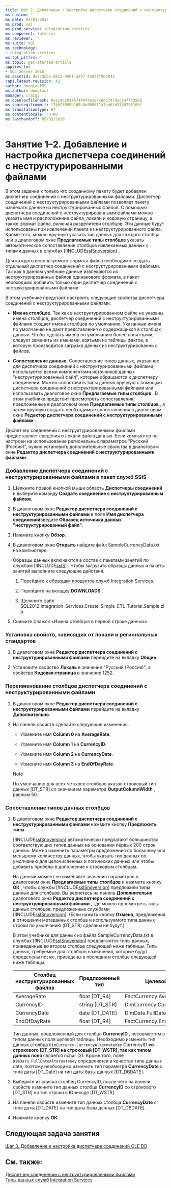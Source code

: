 ```yaml
---
title: Шаг 2. Добавление и настройка диспетчера соединений с неструктурированными файлами | Документы Майкрософт
ms.custom: ''
ms.date: 03/01/2017
ms.prod: sql
ms.prod_service: integration-services
ms.component: tutorial
ms.reviewer: ''
ms.suite: sql
ms.technology:
- integration-services
ms.tgt_pltfrm: ''
ms.topic: get-started-article
applies_to:
- SQL Server 2016
ms.assetid: 9a77dd32-d8c2-4961-ad37-2a971f9d6043
caps.latest.revision: 42
author: douglaslMS
ms.author: douglasl
manager: craigg
ms.openlocfilehash: 0a114b291767449f4e187c0d3747dac7a77435b8
ms.sourcegitcommit: 1740f3090b168c0e809611a7aa6fd514075616bf
ms.translationtype: HT
ms.contentlocale: ru-RU
ms.lasthandoff: 05/03/2018
---
```

# <a name="lesson-1-2---adding-and-configuring-a-flat-file-connection-manager"></a>Занятие 1–2. Добавление и настройка диспетчера соединений с неструктурированными файлами
В этом задании к только что созданному пакету будет добавлен диспетчер соединений с неструктурированными файлами. Диспетчер соединений с неструктурированными файлами позволяет пакету извлекать данные из неструктурированных файлов. С помощью диспетчера соединений с неструктурированными файлами можно указать имя и расположение файла, локали и кодовую страницу, а также формат файла, включая разделители столбцов. Эти данные будут использованы при извлечении пакета из неструктурированного файла. Кроме того, можно вручную указать тип данных для каждого столбца или в диалоговом окне **Предлагаемые типы столбцов** указать автоматическое сопоставление столбцов извлекаемых данных с типами данных в службах [!INCLUDE[ssISnoversion](../includes/ssisnoversion-md.md)] .  
  
Для каждого используемого формата файла необходимо создать отдельный диспетчер соединений с неструктурированными файлами. Так как в данном учебнике данные извлекаются из неструктурированных файлов одинакового формата, в пакет необходимо добавить только один диспетчер соединений с неструктурированными файлами.  
  
В этом учебнике предстоит настроить следующие свойства диспетчера соединений с неструктурированными файлами:  
  
-   **Имена столбцов.** Так как в неструктурированном файле не указаны имена столбцов, диспетчер соединений с неструктурированными файлами создает имена столбцов по умолчанию. Указанные имена по умолчанию не дают представления о содержащихся в столбцах данных. Чтобы сделать имена по умолчанию более понятными, следует заменить их именами, взятыми из таблицы фактов, в которую производится загрузка данных из неструктурированных файлов.  
  
-   **Сопоставление данных.** Сопоставление типов данных, указанное для диспетчера соединений с неструктурированными файлами, используется всеми компонентами источников данных "неструктурированный файл", которые обращаются к диспетчеру соединений. Можно сопоставить типы данных вручную с помощью диспетчера соединений с неструктурированными файлами или использовать диалоговое окно **Предлагаемые типы столбцов** . В этом учебнике предстоит просмотреть сопоставления, предложенные в диалоговом окне **Предлагаемые типы столбцов** , а затем вручную создать необходимые сопоставления в диалоговом окне **Редактор диспетчера соединений с неструктурированными файлами** .  
  
Диспетчер соединений с неструктурированными файлами предоставляет сведения о локали файла данных. Если компьютер не настроен на использование региональных параметров "Русский (Россия)", нужно установить дополнительные свойства в диалоговом окне **Редактор диспетчера соединений с неструктурированными файлами** .  
  
### <a name="to-add-a-flat-file-connection-manager-to-the-ssis-package"></a>Добавление диспетчера соединений с неструктурированными файлами в пакет служб SSIS  
  
1.  Щелкните правой кнопкой мыши область **Диспетчеры соединений** и выберите команду **Создать соединение с неструктурированным файлом**.  
  
2.  В диалоговом окне **Редактор диспетчера соединений с неструктурированными файлами** в поле **Имя диспетчера соединений**введите **Образец источника данных "неструктурированный файл"**.  
  
3.  Нажмите кнопку **Обзор**.  
  
4.  В диалоговом окне **Открыть** найдите файл SampleCurrencyData.txt на компьютере.  
  
    Образцы данных включаются в состав с пакетами занятий по службам [!INCLUDE[ssIS](../includes/ssis-md.md)] . Чтобы загрузить образцы данных и пакеты занятий выполните следующие действия.  
  
    1.  Перейдите к [образцам продуктов служб Integration Services](http://go.microsoft.com/fwlink/?LinkId=275027).  
  
    2.  Перейдите на вкладку **DOWNLOADS** .  
  
    3.  Щелкните файл SQL2012.Integration_Services.Create_Simple_ETL_Tutorial.Sample.zip.  
  
5.  Снимите флажок «Имена столбцов в первой строке данных».  
  
### <a name="to-set-locale-sensitive-properties"></a>Установка свойств, зависящих от локали и региональных стандартов  
  
1.  В диалоговом окне **Редактор диспетчера соединений с неструктурированными файлами** перейдите на вкладку **Общие**.  
  
2.  Установите свойство **Локаль** в значение "Русский (Россия)", а свойство **Кодовая страница** в значение 1252.  
  
### <a name="to-rename-columns-in-the-flat-file-connection-manager"></a>Переименование столбцов диспетчера соединений с неструктурированными файлами  
  
1.  В диалоговом окне **Редактор диспетчера соединений с неструктурированными файлами** перейдите на вкладку **Дополнительно**.  
  
2.  На панели свойств сделайте следующие изменения.  
  
    -   Измените имя **Column 0** на **AverageRate**.  
  
    -   Измените имя **Column 1** на **CurrencyID**.  
  
    -   Измените имя **Column 2** на **CurrencyDate**.  
  
    -   Измените имя **Column 3** на **EndOfDayRate**.  
  
    > [!NOTE]  
    > По умолчанию для всех четырех столбцов указан строковый тип данных [DT_STR] со значением параметра **OutputColumnWidth** , равным 50.  
  
### <a name="to-remap-column-data-types"></a>Сопоставление типов данных столбцов  
  
1.  В диалоговом окне **Редактор диспетчера соединений с неструктурированными файлами** нажмите кнопку **Предложить типы**.  
  
    [!INCLUDE[ssISnoversion](../includes/ssisnoversion-md.md)] автоматически предлагают большинство соответствующих типов данных на основании первых 200 строк данных. Можно изменить параметры предложения по большему или меньшему количеству данных, чтобы указать тип данных по умолчанию для целочисленных и логических данных или чтобы добавить пробелы в дополнение к строковым столбцам.  
  
    На данный момент не изменяйте значения параметров в диалоговом окне **Предлагаемые типы столбцов** и нажмите кнопку **ОК** , чтобы службы [!INCLUDE[ssISnoversion](../includes/ssisnoversion-md.md)] предложили типы данных для столбцов. Вы вернетесь на панель **Дополнительно** диалогового окна **Редактор диспетчера соединений с неструктурированными файлами** , где можно просмотреть типы данных столбцов, предложенные службами [!INCLUDE[ssISnoversion](../includes/ssisnoversion-md.md)]. (Если нажать кнопку **Отмена**, предложения в отношении метаданных столбца и используемого типа данных строки по умолчанию (DT_STR) сделаны не будут.)  
  
    В этом учебнике для данных из файла SampleCurrencyData.txt в службах [!INCLUDE[ssISnoversion](../includes/ssisnoversion-md.md)] предлагаются типы данных, приведенные во втором столбце следующей ниже таблицы. Типы данных, требуемые для столбцов назначения, которые будут определены позже, приведены в последнем столбце следующей ниже таблицы.  
  
    |Столбец неструктурированных файлов|Предложенный тип|Целевой столбец|Тип назначения|  
    |--------------------|------------------|----------------------|--------------------|  
    |AverageRate|float [DT_R4]|FactCurrency.AverageRate|FLOAT|  
    |CurrencyID|string [DT_STR]|DimCurrency.CurrencyAlternateKey|nchar(3)|  
    |CurrencyDate|date [DT_DATE]|DimDate.FullDateAlternateKey|Дата|  
    |EndOfDayRate|float [DT_R4]|FactCurrency.EndOfDayRate|FLOAT|  
  
    Тип данных, предложенный для столбца **CurrencyID** , несовместим с типом данных поля целевой таблицы. Необходимо изменить тип данных столбца `DimCurrency.CurrencyAlternateKey` CurrencyID **со строкового [DT_STR] на строковый [DT_WSTR], так как типом данных поля** является nchar (3). Кроме того, поле `DimDate.FullDateAlternateKey` определяется в качестве типа данных date, поэтому необходимо изменить тип параметра **CurrencyDate** с типа даты [DT_Date] на тип даты базы данных [DT_DBDATE].  
  
2.  Выберите из списка столбец CurrencyID, после чего на панели свойств измените тип данных столбца **CurrencyID** со строкового [DT_STR] на тип строки в Юникоде [DT_WSTR].  
  
3.  На панели свойств измените тип данных столбца **CurrencyDate** с типа даты [DT_DATE] на тип даты базы данных [DT_DBDATE].  
  
4.  Нажмите кнопку **ОК**.  
  
## <a name="next-task-in-lesson"></a>Следующая задача занятия  
[Шаг 3. Добавление и настройка диспетчера соединений OLE DB](../integration-services/lesson-1-3-adding-and-configuring-an-ole-db-connection-manager.md)  
  
## <a name="see-also"></a>См. также:  
[Диспетчер соединений с неструктурированными файлами](../integration-services/connection-manager/flat-file-connection-manager.md)  
[Типы данных служб Integration Services](../integration-services/data-flow/integration-services-data-types.md)  
  
  
  
